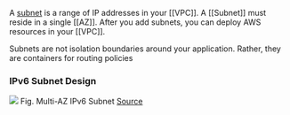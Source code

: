 A [subnet](https://docs.aws.amazon.com/vpc/latest/userguide/configure-subnets.html) is a range of IP addresses in your [[VPC]]. A [[Subnet]] must reside in a single [[AZ]]. After you add subnets, you can deploy AWS resources in your [[VPC]].

Subnets are not isolation boundaries around your application. Rather, they are containers for routing policies

### IPv6 Subnet Design
![](https://d2908q01vomqb2.cloudfront.net/fc074d501302eb2b93e2554793fcaf50b3bf7291/2019/10/10/spicer3.png)
Fig. Multi-AZ IPv6 Subnet
[Source](https://aws.amazon.com/blogs/architecture/one-to-many-evolving-vpc-design/)
